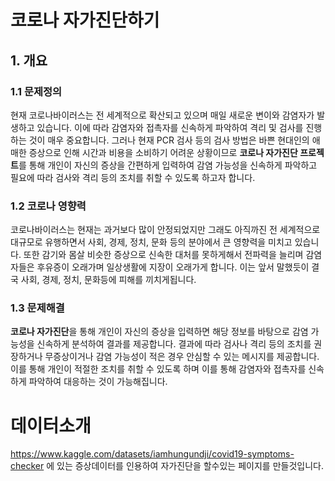 # 코로나 자가진단하기

## 1. 개요

### 1.1 문제정의
현재 코로나바이러스는 전 세계적으로 확산되고 있으며 매일 새로운 변이와 감염자가 발생하고 있습니다. 이에 따라 감염자와 접촉자를 신속하게 파악하여 격리 및 검사를 진행하는 것이 매우 중요합니다. 그러나 현재 PCR 검사 등의 검사 방법은 바쁜 현대인의 애매한 증상으로 인해 시간과 비용을 소비하기 어려운 상황이므로 <b>코로나 자가진단 프로젝트</b>를 통해 개인이 자신의 증상을 간편하게 입력하여 감염 가능성을 신속하게 파악하고 필요에 따라 검사와 격리 등의 조치를 취할 수 있도록 하고자 합니다.

### 1.2 코로나 영향력
코로나바이러스는 현재는 과거보다 많이 안정되었지만 그래도 아직까진 전 세계적으로 대규모로 유행하면서 사회, 경제, 정치, 문화 등의 분야에서 큰 영향력을 미치고 있습니다.
또한 감기와 몸살 비슷한 증상으로 신속한 대처를 못하게해서 전파력을 늘리며 감염자들은 후유증이 오래가며 일상생활에 지장이 오래가게 합니다. 이는 앞서 말했듯이 결국 사회, 경제, 정치, 문화등에 피해를 끼치게됩니다.

### 1.3 문제해결
<b>코로나 자가진단</b>을 통해 개인이 자신의 증상을 입력하면 해당 정보를 바탕으로 감염 가능성을 신속하게 분석하여 결과를 제공합니다. 결과에 따라 검사나 격리 등의 조치를 권장하거나 무증상이거나 감염 가능성이 적은 경우 안심할 수 있는 메시지를 제공합니다. 이를 통해 개인이 적절한 조치를 취할 수 있도록 하며 이를 통해 감염자와 접촉자를 신속하게 파악하여 대응하는 것이 가능해집니다.

# 데이터소개
https://www.kaggle.com/datasets/iamhungundji/covid19-symptoms-checker 에 있는 증상데이터를 인용하여 자가진단을 할수있는 페이지를 만들것입니다.
